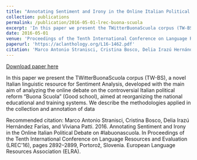```yaml
---
title: "Annotating Sentiment and Irony in the Online Italian Political Debate on #labuonascuola"
collection: publications
permalink: /publication/2016-05-01-lrec-buona-scuola
excerpt: 'In this paper we present the TWitterBuonaScuola corpus (TW-BS), a novel Italian linguistic resource for Sentiment Analysis, developed with the main aim of analyzing the online debate on the controversial Italian political reform “Buona Scuola” (Good school), aimed at reorganizing the national educational and training systems. We describe the methodologies applied in the collection and annotation of data'
date: 2016-05-01
venue: 'Proceedings of the Tenth International Conference on Language Resources and Evaluation (LREC&apos;16)'
paperurl: 'https://aclanthology.org/L16-1462.pdf'
citation: 'Marco Antonio Stranisci, Cristina Bosco, Delia Irazú Hernández Farías, and Viviana Patti. 2016. Annotating Sentiment and Irony in the Online Italian Political Debate on #labuonascuola. In Proceedings of the Tenth International Conference on Language Resources and Evaluation (LREC&apos;16), pages 2892–2899, Portorož, Slovenia. European Language Resources Association (ELRA).'
---
```


<a href='https://aclanthology.org/L16-1462.pdf'>Download paper here</a>

In this paper we present the TWitterBuonaScuola corpus (TW-BS), a novel Italian linguistic resource for Sentiment Analysis, developed with the main aim of analyzing the online debate on the controversial Italian political reform “Buona Scuola” (Good school), aimed at reorganizing the national educational and training systems. We describe the methodologies applied in the collection and annotation of data

Recommended citation: Marco Antonio Stranisci, Cristina Bosco, Delia Irazú Hernández Farías, and Viviana Patti. 2016. Annotating Sentiment and Irony in the Online Italian Political Debate on #labuonascuola. In Proceedings of the Tenth International Conference on Language Resources and Evaluation (LREC'16), pages 2892–2899, Portorož, Slovenia. European Language Resources Association (ELRA).